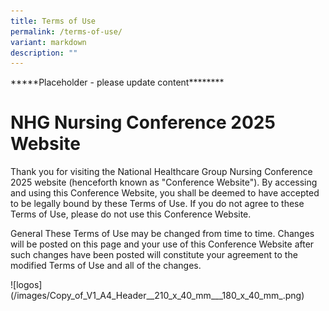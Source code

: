 ```yaml
---
title: Terms of Use
permalink: /terms-of-use/
variant: markdown
description: ""
---
```

<p>*****Placeholder - please update content********</p>
<h1>NHG Nursing Conference 2025 Website</h1>
<p>Thank you for visiting the National Healthcare Group Nursing Conference
2025 website (henceforth known as "Conference Website"). By accessing and
using this Conference Website, you shall be deemed to have accepted to
be legally bound by these Terms of Use. If you do not agree to these Terms
of Use, please do not use this Conference Website.</p>
<p>General These Terms of Use may be changed from time to time. Changes will
be posted on this page and your use of this Conference Website after such
changes have been posted will constitute your agreement to the modified
Terms of Use and all of the changes.</p>
<p></p>
![logos](/images/Copy_of_V1_A4_Header__210_x_40_mm___180_x_40_mm_.png)
